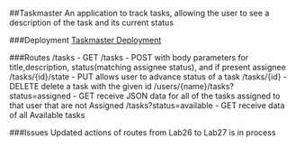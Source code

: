 ##Taskmaster
An application to track tasks, allowing the user to see a description of the task and its current status

###Deployment
[Taskmaster Deployment](taskmastereb-dev.us-west-2.elasticbeanstalk.com)

###Routes
    /tasks            - GET
    /tasks            - POST with body parameters for title,description, status(matching assignee status), and if present assignee
    /tasks/{id}/state - PUT allows user to advance status of a task
    /tasks/{id}       - DELETE delete a task with the given id
    /users/{name}/tasks?status=assigned
                      - GET receive JSON data for all of the tasks assigned to that user that are not Assigned
    /tasks?status=available
                      - GET receive data of all Available tasks
     
                      

###Issues
Updated actions of routes from Lab26 to Lab27 is in process

